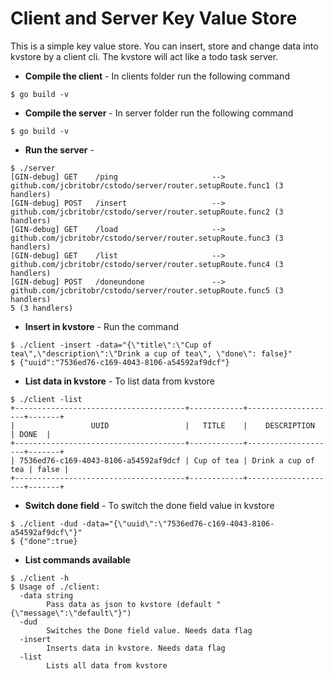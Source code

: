 # Client and Server Key Value Store

This is a simple key value store. You can insert, store and change data into kvstore by a client cli.
The kvstore will act like a todo task server.


* **Compile the client** - In clients folder run the following command
```
$ go build -v
```

* **Compile the server** -  In server folder run the following command
```
$ go build -v
```

* **Run the server** - 
```
$ ./server
[GIN-debug] GET    /ping                     --> github.com/jcbritobr/cstodo/server/router.setupRoute.func1 (3 handlers)
[GIN-debug] POST   /insert                   --> github.com/jcbritobr/cstodo/server/router.setupRoute.func2 (3 handlers)
[GIN-debug] GET    /load                     --> github.com/jcbritobr/cstodo/server/router.setupRoute.func3 (3 handlers)
[GIN-debug] GET    /list                     --> github.com/jcbritobr/cstodo/server/router.setupRoute.func4 (3 handlers)
[GIN-debug] POST   /doneundone               --> github.com/jcbritobr/cstodo/server/router.setupRoute.func5 (3 handlers)
5 (3 handlers)
```

* **Insert in kvstore** - Run the command 
```
$ ./client -insert -data="{\"title\":\"Cup of tea\",\"description\":\"Drink a cup of tea\", \"done\": false}"
$ {"uuid":"7536ed76-c169-4043-8106-a54592af9dcf"}
```

* **List data in kvstore** - To list data from kvstore
```
$ ./client -list
+--------------------------------------+------------+--------------------+-------+
|                 UUID                 |   TITLE    |    DESCRIPTION     | DONE  |
+--------------------------------------+------------+--------------------+-------+
| 7536ed76-c169-4043-8106-a54592af9dcf | Cup of tea | Drink a cup of tea | false |
+--------------------------------------+------------+--------------------+-------+
```

* **Switch done field** - To switch the done field value in kvstore
```
$ ./client -dud -data="{\"uuid\":\"7536ed76-c169-4043-8106-a54592af9dcf\"}"
$ {"done":true}
```

* **List commands available**
```
$ ./client -h
$ Usage of ./client:
  -data string
        Pass data as json to kvstore (default "{\"message\":\"default\"}")
  -dud
        Switches the Done field value. Needs data flag
  -insert
        Inserts data in kvstore. Needs data flag
  -list
        Lists all data from kvstore
```
